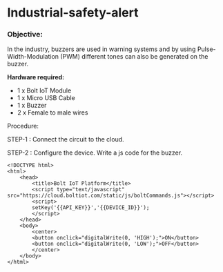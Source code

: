 # Industrial-safety-alert
### **Objective:**
 In the industry, buzzers are used in warning systems and by using Pulse-Width-Modulation (PWM) different tones can also be generated on the buzzer.

**Hardware required:**

- 1 x Bolt IoT Module
- 1 x Micro USB Cable
- 1 x Buzzer
- 2 x Female to male wires

Procedure:

STEP-1 : Connect the circuit to the cloud.

STEP-2 : Configure the device. Write a js code for the buzzer.

```
<!DOCTYPE html>
<html>
    <head>
        <title>Bolt IoT Platform</title>
        <script type="text/javascript" src="https://cloud.boltiot.com/static/js/boltCommands.js"></script>
        <script>
        setKey('{{API_KEY}}','{{DEVICE_ID}}');
        </script>
    </head>
    <body>
        <center>
        <button onclick="digitalWrite(0, 'HIGH');">ON</button>
        <button onclick="digitalWrite(0, 'LOW');">OFF</button>
        </center>
    </body>
</html>

```
